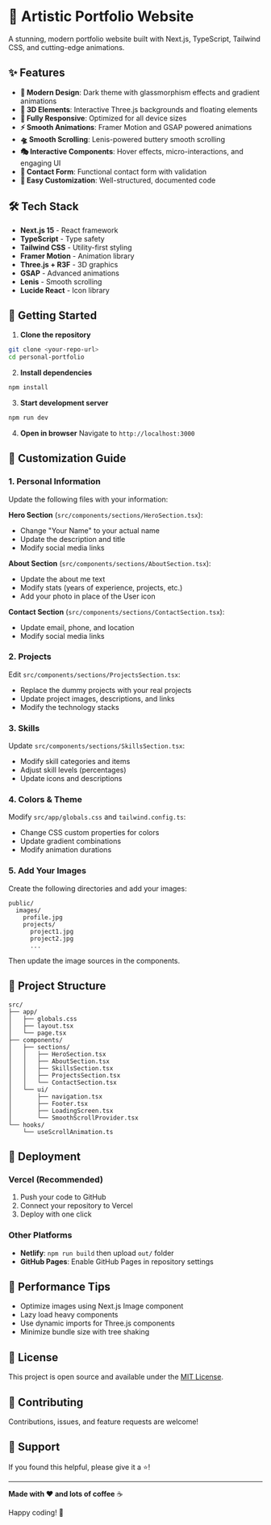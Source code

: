 # 🚀 Artistic Portfolio Website

A stunning, modern portfolio website built with Next.js, TypeScript, Tailwind CSS, and cutting-edge animations.

## ✨ Features

- **🎨 Modern Design**: Dark theme with glassmorphism effects and gradient animations
- **🚀 3D Elements**: Interactive Three.js backgrounds and floating elements
- **📱 Fully Responsive**: Optimized for all device sizes
- **⚡ Smooth Animations**: Framer Motion and GSAP powered animations
- **🛸 Smooth Scrolling**: Lenis-powered buttery smooth scrolling
- **🎭 Interactive Components**: Hover effects, micro-interactions, and engaging UI
- **📧 Contact Form**: Functional contact form with validation
- **🔧 Easy Customization**: Well-structured, documented code

## 🛠️ Tech Stack

- **Next.js 15** - React framework
- **TypeScript** - Type safety
- **Tailwind CSS** - Utility-first styling
- **Framer Motion** - Animation library
- **Three.js + R3F** - 3D graphics
- **GSAP** - Advanced animations
- **Lenis** - Smooth scrolling
- **Lucide React** - Icon library

## 🚀 Getting Started

1. **Clone the repository**
```bash
git clone <your-repo-url>
cd personal-portfolio
```

2. **Install dependencies**
```bash
npm install
```

3. **Start development server**
```bash
npm run dev
```

4. **Open in browser**
Navigate to `http://localhost:3000`

## 🎨 Customization Guide

### 1. Personal Information

Update the following files with your information:

**Hero Section** (`src/components/sections/HeroSection.tsx`):
- Change "Your Name" to your actual name
- Update the description and title
- Modify social media links

**About Section** (`src/components/sections/AboutSection.tsx`):
- Update the about me text
- Modify stats (years of experience, projects, etc.)
- Add your photo in place of the User icon

**Contact Section** (`src/components/sections/ContactSection.tsx`):
- Update email, phone, and location
- Modify social media links

### 2. Projects

Edit `src/components/sections/ProjectsSection.tsx`:
- Replace the dummy projects with your real projects
- Update project images, descriptions, and links
- Modify the technology stacks

### 3. Skills

Update `src/components/sections/SkillsSection.tsx`:
- Modify skill categories and items
- Adjust skill levels (percentages)
- Update icons and descriptions

### 4. Colors & Theme

Modify `src/app/globals.css` and `tailwind.config.ts`:
- Change CSS custom properties for colors
- Update gradient combinations
- Modify animation durations

### 5. Add Your Images

Create the following directories and add your images:
```
public/
  images/
    profile.jpg
    projects/
      project1.jpg
      project2.jpg
      ...
```

Then update the image sources in the components.

## 📁 Project Structure

```
src/
├── app/
│   ├── globals.css
│   ├── layout.tsx
│   └── page.tsx
├── components/
│   ├── sections/
│   │   ├── HeroSection.tsx
│   │   ├── AboutSection.tsx
│   │   ├── SkillsSection.tsx
│   │   ├── ProjectsSection.tsx
│   │   └── ContactSection.tsx
│   └── ui/
│       ├── navigation.tsx
│       ├── Footer.tsx
│       ├── LoadingScreen.tsx
│       └── SmoothScrollProvider.tsx
└── hooks/
    └── useScrollAnimation.ts
```

## 🚀 Deployment

### Vercel (Recommended)
1. Push your code to GitHub
2. Connect your repository to Vercel
3. Deploy with one click

### Other Platforms
- **Netlify**: `npm run build` then upload `out/` folder
- **GitHub Pages**: Enable GitHub Pages in repository settings

## 🎯 Performance Tips

- Optimize images using Next.js Image component
- Lazy load heavy components
- Use dynamic imports for Three.js components
- Minimize bundle size with tree shaking

## 📝 License

This project is open source and available under the [MIT License](LICENSE).

## 🤝 Contributing

Contributions, issues, and feature requests are welcome!

## 💖 Support

If you found this helpful, please give it a ⭐️!

---

**Made with ❤️ and lots of coffee** ☕

Happy coding! 🚀
